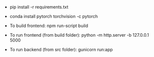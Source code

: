 - pip install -r requirements.txt
- conda install pytorch torchvision -c pytorch

- To build frontend: npm run-script build

- To run frontend (from build folder): python -m http.server -b 127.0.0.1 5000
- To run backend (from src folder): gunicorn run:app